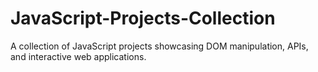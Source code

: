 # JavaScript-Projects-Collection
A collection of JavaScript projects showcasing DOM manipulation, APIs, and interactive web applications.
